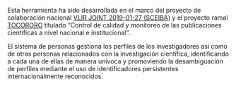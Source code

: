 Esta herramienta ha sido desarrollada en el marco del proyecto de colaboración nacional [VLIR JOINT 2019-01-27 (SCEIBA)](https://www.vliruos.be/en/projects/project/22?pid=4202) y el proyecto ramal [TOCORORO](https://tocororo.upr.edu.cu) titulado “Control de calidad y monitoreo de las publicaciones científicas a nivel nacional e institucional”.

El sistema de personas gestiona los perfiles de los investigadores así como de otras personas relacionados con la investigación científica, identificando a cada una de ellas de manera unívoca y promoviendo la desambiguación de perfiles mediante el uso de identificadores persistentes internacionalmente reconocidos.